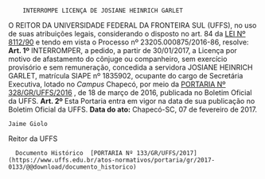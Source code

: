         INTERROMPE LICENÇA DE JOSIANE HEINRICH GARLET  

 O REITOR DA UNIVERSIDADE FEDERAL DA FRONTEIRA SUL (UFFS), no uso de suas atribuições legais, considerando o disposto no art. 84 da [LEI Nº 8112/90](http://www.planalto.gov.br/ccivil_03/leis/l8112cons.htm)  e tendo em vista o Processo nº 23205.000875/2016-86, resolve:   **Art. 1º** INTERROMPER, a pedido, a partir de 30/01/2017, a Licença por motivo de afastamento do cônjuge ou companheiro, sem exercício provisório e sem remuneração, concedida a servidora JOSIANE HEINRICH GARLET, matrícula SIAPE nº 1835902, ocupante do cargo de Secretária Executiva, lotado no *Campus* Chapecó, por meio da [PORTARIA Nº 328/GR/UFFS/2016](https://www.uffs.edu.br/atos-normativos/portaria/gr/2016-0328)  , de 18 de março de 2016, publicada no Boletim Oficial da UFFS.   **Art. 2º** Esta Portaria entra em vigor na data de sua publicação no Boletim Oficial da UFFS.      **Data do ato:** Chapecó-SC, 07 de fevereiro de 2017.   
 

    Jaime Giolo   
 Reitor da UFFS 

      Documento Histórico  [PORTARIA Nº 133/GR/UFFS/2017](https://www.uffs.edu.br/atos-normativos/portaria/gr/2017-0133/@@download/documento_historico)     
      
